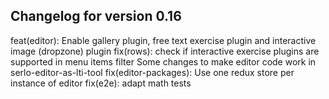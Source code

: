 ## Changelog for version 0.16

feat(editor): Enable gallery plugin, free text exercise plugin and interactive image (dropzone) plugin
fix(rows): check if interactive exercise plugins are supported in menu items filter
Some changes to make editor code work in serlo-editor-as-lti-tool
fix(editor-packages): Use one redux store per instance of editor
fix(e2e): adapt math tests

